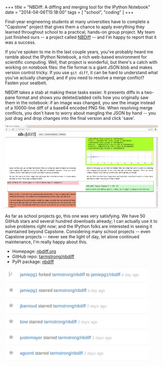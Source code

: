 +++
title = "NBDiff: A diffing and merging tool for the IPython Notebook"
date = "2014-04-06T15:18:00"
tags = [ "school", "coding" ]
+++

Final-year engineering students at many universities have to complete a "Capstone" project that gives them a chance to apply everything they learned throughout school to a practical, hands-on group project. My team just finished ours -- a project called [NBDiff][nbdiff] -- and I'm happy to report that it was a success.

If you've spoken to me in the last couple years, you've probably heard me ramble about the IPython Notebook, a rich web-based environment for scientific computing. Well, that project is wonderful, but there's a catch with working on notebook files: the file format is a giant JSON blob and makes version control tricky. If you use `git diff`, it can be hard to understand what you've actually changed, and if you need to resolve a merge conflict? Fasten your seatbelt.

NBDiff takes a stab at making these tasks easier. It presents diffs in a two-pane format and shows you deleted/added cells how you originally saw them in the notebook: if an image was changed, you see the image instead of a 10000-line diff of a base64 encoded PNG file. When resolving merge conflicts, you don't have to worry about mangling the JSON by hand -- you just drag and drop changes into the final version and click 'save'.

![A screenshot of nbdiff](/nbdiff-screenshots/main-screenshot.png)

As far as school projects go, this one was very satisfying. We have 50 GitHub stars and several hundred downloads already; I can actually use it to solve problems *right now*; and the IPython folks are interested in seeing it maintained beyond Capstone. Considering many school projects -- even Capstone projects -- never see the light of day, let alone continued maintenance, I'm really happy about this.

* Homepage: [nbdiff.org][nbdiff]
* GitHub repo: [tarmstrong/nbdiff][github]
* PyPI package: [nbdiff][pypi]

![50 github stars and counting](/nbdiff-screenshots/stars.png)


[nbdiff]: http://nbdiff.org
[github]: https://github.com/tarmstrong/nbdiff
[pypi]: https://pypi.python.org/pypi/nbdiff
